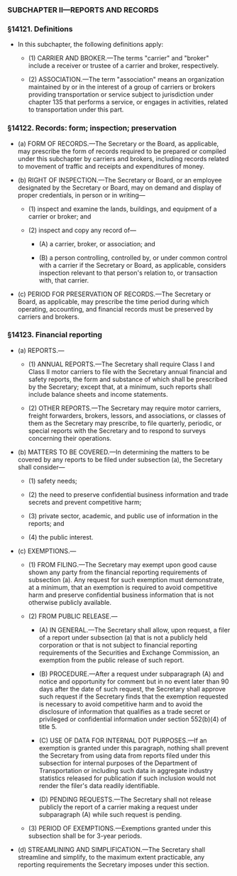 ### SUBCHAPTER II—REPORTS AND RECORDS

### §14121. Definitions
* In this subchapter, the following definitions apply:

  * (1) CARRIER AND BROKER.—The terms "carrier" and "broker" include a receiver or trustee of a carrier and broker, respectively.

  * (2) ASSOCIATION.—The term "association" means an organization maintained by or in the interest of a group of carriers or brokers providing transportation or service subject to jurisdiction under chapter 135 that performs a service, or engages in activities, related to transportation under this part.

### §14122. Records: form; inspection; preservation
* (a) FORM OF RECORDS.—The Secretary or the Board, as applicable, may prescribe the form of records required to be prepared or compiled under this subchapter by carriers and brokers, including records related to movement of traffic and receipts and expenditures of money.

* (b) RIGHT OF INSPECTION.—The Secretary or Board, or an employee designated by the Secretary or Board, may on demand and display of proper credentials, in person or in writing—

  * (1) inspect and examine the lands, buildings, and equipment of a carrier or broker; and

  * (2) inspect and copy any record of—

    * (A) a carrier, broker, or association; and

    * (B) a person controlling, controlled by, or under common control with a carrier if the Secretary or Board, as applicable, considers inspection relevant to that person's relation to, or transaction with, that carrier.


* (c) PERIOD FOR PRESERVATION OF RECORDS.—The Secretary or Board, as applicable, may prescribe the time period during which operating, accounting, and financial records must be preserved by carriers and brokers.

### §14123. Financial reporting
* (a) REPORTS.—

  * (1) ANNUAL REPORTS.—The Secretary shall require Class I and Class II motor carriers to file with the Secretary annual financial and safety reports, the form and substance of which shall be prescribed by the Secretary; except that, at a minimum, such reports shall include balance sheets and income statements.

  * (2) OTHER REPORTS.—The Secretary may require motor carriers, freight forwarders, brokers, lessors, and associations, or classes of them as the Secretary may prescribe, to file quarterly, periodic, or special reports with the Secretary and to respond to surveys concerning their operations.


* (b) MATTERS TO BE COVERED.—In determining the matters to be covered by any reports to be filed under subsection (a), the Secretary shall consider—

  * (1) safety needs;

  * (2) the need to preserve confidential business information and trade secrets and prevent competitive harm;

  * (3) private sector, academic, and public use of information in the reports; and

  * (4) the public interest.


* (c) EXEMPTIONS.—

  * (1) FROM FILING.—The Secretary may exempt upon good cause shown any party from the financial reporting requirements of subsection (a). Any request for such exemption must demonstrate, at a minimum, that an exemption is required to avoid competitive harm and preserve confidential business information that is not otherwise publicly available.

  * (2) FROM PUBLIC RELEASE.—

    * (A) IN GENERAL.—The Secretary shall allow, upon request, a filer of a report under subsection (a) that is not a publicly held corporation or that is not subject to financial reporting requirements of the Securities and Exchange Commission, an exemption from the public release of such report.

    * (B) PROCEDURE.—After a request under subparagraph (A) and notice and opportunity for comment but in no event later than 90 days after the date of such request, the Secretary shall approve such request if the Secretary finds that the exemption requested is necessary to avoid competitive harm and to avoid the disclosure of information that qualifies as a trade secret or privileged or confidential information under section 552(b)(4) of title 5.

    * (C) USE OF DATA FOR INTERNAL DOT PURPOSES.—If an exemption is granted under this paragraph, nothing shall prevent the Secretary from using data from reports filed under this subsection for internal purposes of the Department of Transportation or including such data in aggregate industry statistics released for publication if such inclusion would not render the filer's data readily identifiable.

    * (D) PENDING REQUESTS.—The Secretary shall not release publicly the report of a carrier making a request under subparagraph (A) while such request is pending.


  * (3) PERIOD OF EXEMPTIONS.—Exemptions granted under this subsection shall be for 3-year periods.


* (d) STREAMLINING AND SIMPLIFICATION.—The Secretary shall streamline and simplify, to the maximum extent practicable, any reporting requirements the Secretary imposes under this section.